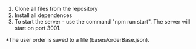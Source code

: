 1. Clone all files from the repository
2. Install all dependences
3. To start the server - use the command "npm run start". The server will start on port 3001.

*The user order is saved to a file (bases/orderBase.json).
